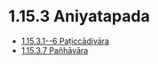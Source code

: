 

# 1.15.3 Aniyatapada

* [1.15.3.1--6 Paṭiccādivāra](1.15.3/1.15.3.1--6.md)
* [1.15.3.7 Pañhāvāra](1.15.3/1.15.3.7.md)



